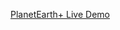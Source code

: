 [PlanetEarth+ Live Demo](https://raw.githack.com/kotulaf/planetearthPlus-front-end-project/master/index.html)
